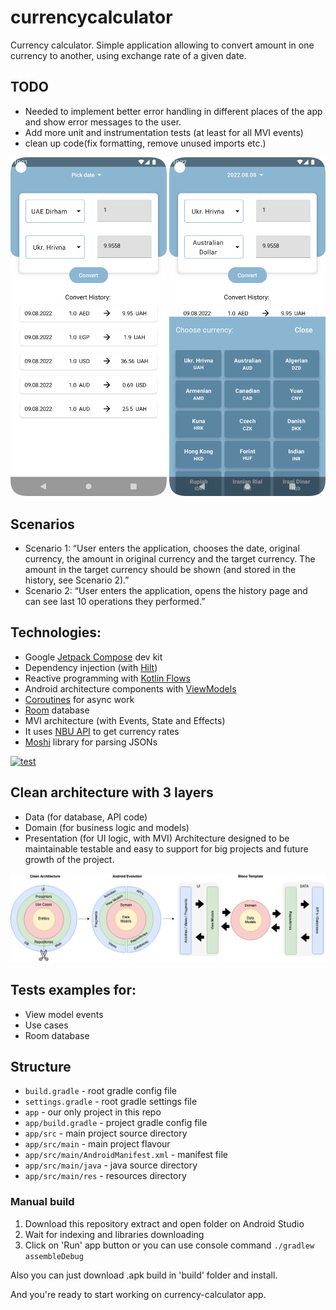 # currencycalculator
Currency calculator. 
Simple application allowing to convert amount in one currency to another, using exchange rate of a given date.

## TODO
- Needed to implement better error handling in different places of the app and show error messages to the user.
- Add more unit and instrumentation tests (at least for all MVI events)
- clean up code(fix formatting, remove unused imports etc.)

<img src="Screenshot_20220809_102131.png" width="250">    <img src="Screenshot_20220809_102212.png" width="250">


## Scenarios  
- Scenario 1: “User enters the application, chooses the date, original currency, the amount in original currency and the target currency. The amount in the target currency should be shown (and stored in the history, see Scenario 2).” 
- Scenario 2: “User enters the application, opens the history page and can see last 10 operations they performed.”  

## Technologies:
- Google [Jetpack Compose](https://developer.android.com/jetpack/compose) dev kit
- Dependency injection (with [Hilt](http://google.github.io/hilt/))
- Reactive programming with [Kotlin Flows](https://kotlinlang.org/docs/reference/coroutines/flow.html)
- Android architecture components with [ViewModels](https://developer.android.com/topic/libraries/architecture/viewmodel)
- [Coroutines](https://developer.android.com/kotlin/coroutines) for async work
- [Room](https://developer.android.com/training/data-storage/room) database
- MVI architecture (with Events, State and Effects)
- It uses [NBU API](https://bank.gov.ua/ua/open-data/api-dev) to get currency rates
- [Moshi](https://github.com/square/moshi) library for parsing JSONs

[![test](https://github.com/blocoio/android-template/workflows/test/badge.svg?branch=master)](https://github.com/blocoio/android-template/actions?query=workflow%3Atest+branch%3Amaster)

## Clean architecture with 3 layers
- Data (for database, API code)
- Domain (for business logic and models)
- Presentation (for UI logic, with MVI)
Architecture designed to be maintainable testable and easy to support for big projects and future growth of the project.

 <img src="images/AndroidTemplate-CleanArchitecture.png" alt="ArchiTecture logo"/>

## Tests examples for:
- View model events
- Use cases
- Room database

## Structure

* `build.gradle` - root gradle config file
* `settings.gradle` - root gradle settings file
* `app` - our only project in this repo
* `app/build.gradle` - project gradle config file
* `app/src` - main project source directory
* `app/src/main` - main project flavour
* `app/src/main/AndroidManifest.xml` - manifest file
* `app/src/main/java` - java source directory
* `app/src/main/res` - resources directory


### Manual build
1. Download this repository extract and open folder on Android Studio
2. Wait for indexing and libraries downloading
3. Click on 'Run' app button or you can use console command  ```./gradlew assembleDebug ```


Also you can just download .apk build in 'build' folder and install.

And you're ready to start working on currency-calculator app.
